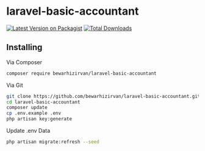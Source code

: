 # laravel-basic-accountant

[![Latest Version on Packagist][ico-version]][link-packagist]
[![Total Downloads][ico-downloads]][link-downloads]


## Installing
Via Composer

``` bash
composer require bewarhizirvan/laravel-basic-accountant
```

Via Git
``` bash
git clone https://github.com/bewarhizirvan/laravel-basic-accountant.git
cd laravel-basic-accountant
composer update
cp .env.example .env
php artisan key:generate
```

Update .env Data
``` bash
php artisan migrate:refresh --seed
```

[ico-version]: https://img.shields.io/packagist/v/bewarhizirvan/laravel-basic-accountant.svg?style=flat-square
[ico-downloads]: https://img.shields.io/packagist/dt/bewarhizirvan/laravel-basic-accountant.svg?style=flat-square

[link-packagist]: https://packagist.org/packages/bewarhizirvan/laravel-basic-accountant
[link-downloads]: https://packagist.org/packages/bewarhizirvan/laravel-basic-accountant
